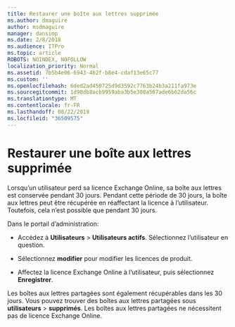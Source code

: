 ```yaml
---
title: Restaurer une boîte aux lettres supprimée
ms.author: dmaguire
author: msdmaguire
manager: dansimp
ms.date: 2/8/2018
ms.audience: ITPro
ms.topic: article
ROBOTS: NOINDEX, NOFOLLOW
localization_priority: Normal
ms.assetid: 7b5b4e06-6943-4b2f-b8e4-cdaf13e65c77
ms.custom: ''
ms.openlocfilehash: 6ded2ad450725d9d3592c7763b24b3a211fa973e
ms.sourcegitcommit: 1d98db8acb9959aba3b5e308a567ade6b62da56c
ms.translationtype: MT
ms.contentlocale: fr-FR
ms.lasthandoff: 08/22/2019
ms.locfileid: "36509575"
---
```

# <a name="restore-a-deleted-mailbox"></a>Restaurer une boîte aux lettres supprimée

Lorsqu’un utilisateur perd sa licence Exchange Online, sa boîte aux lettres est conservée pendant 30 jours. Pendant cette période de 30 jours, la boîte aux lettres peut être récupérée en réaffectant la licence à l’utilisateur. Toutefois, cela n’est possible que pendant 30 jours.
  
Dans le portail d’administration:
  
- Accédez à **Utilisateurs** \> **Utilisateurs actifs**. Sélectionnez l’utilisateur en question.

- Sélectionnez **modifier** pour modifier les licences de produit.

- Affectez la licence Exchange Online à l’utilisateur, puis sélectionnez **Enregistrer**.

Les boîtes aux lettres partagées sont également récupérables dans les 30 jours. Vous pouvez trouver des boîtes aux lettres partagées sous **utilisateurs** \> **supprimés**. Les boîtes aux lettres partagées ne nécessitent pas de licence Exchange Online.
  